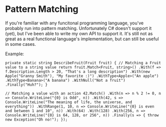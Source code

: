 # Pattern Matching

If you're familiar with any funcitonal programming language, you've probably run into pattern matching. Unfortunately C# doesn't support it (yet), but I've been able to write my own API to support it. It's still not as great as a real functional language's implementation, but can still be useful in some cases.

Example:

`private static string DescribeFruit(Fruit fruit)
{
    // Matching a Fruit value to a string value
    return fruit.Match<Fruit, string>()
        .With(f => f.Description.Length > 20, "That's a long description")
        .With(new Apple("Granny Smith"), "My favorite :)")
        .WithType<Apple>("An apple")
        .WithType<Banana>("A banana")
        .WithNull("Not a fruit")
        .Finally("Huh?");
}`
  
  
`// Matching a value with an action
42.Match()
    .With(n => n % 2 != 0, n => Console.WriteLine("{0} is Odd", n))
    .With(42, s => Console.WriteLine("The meaning of life, the universe, and everything"))
    .WithRange(1, 10, n => Console.WriteLine("{0} is even and between 1 and 10", n))
    .With(64)
    .With(128)
    .With(256, n => Console.WriteLine("{0} is 64, 128, or 256", n))
    .Finally(s => { throw new Exception("Oh no!"); });`
